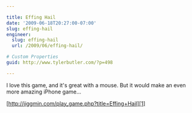```yaml
---

title: Effing Hail
date: '2009-06-18T20:27:00-07:00'
slug: effing-hail
engineer:
  slug: effing-hail
  url: /2009/06/effing-hail/

# Custom Properties
guid: http://www.tylerbutler.com/?p=498

---
```


I love this game, and it's great with a mouse. But it would make an even more
amazing iPhone game...

[http://jiggmin.com/play_game.php?title=Effing+Hail][1]

   [1]: http://jiggmin.com/play_game.php?title=Effing+Hail

